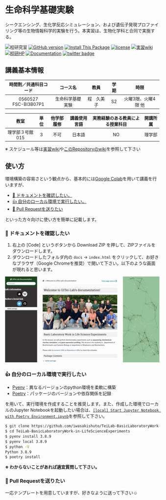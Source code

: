 # 生命科学基礎実験

シークエンシング、生化学反応シミュレーション、および遺伝子発現プロファイリング等の生物情報科学的実験を行う。本実習は、生物化学科と合同で実施する。

![程研究室](https://camo.githubusercontent.com/207bfad0a9138764bcfb51e04353f209de425aaf201648b706936e255b749dd6/687474703a2f2f75692d7465692e726e61692e6a702f6173736574732f696d616765732f746f702d3230303830372e6a7067)
[![GitHub version](https://badge.fury.io/gh/iwasakishuto%2FTeiLab-BasicLaboratoryWork-in-LifeScienceExperiments.svg)](https://github.com/iwasakishuto/Translation-Gummy)
[![Install This Package](https://github.com/iwasakishuto/TeiLab-BasicLaboratoryWork-in-LifeScienceExperiments/workflows/Install%20This%20Package/badge.svg)](https://github.com/iwasakishuto/Translation-Gummy/blob/master/.github/workflows/execute_python_package.yml)
[![license](https://img.shields.io/github/license/mashape/apistatus.svg?maxAge=2592000)](https://github.com/iwasakishuto/TeiLab-BasicLaboratoryWork-in-LifeScienceExperiments/blob/master/LICENSE)
[![実習wiki](https://img.shields.io/badge/website-wiki-9ecca4)](https://elb.translation-gummy.com/)
[![程研HP](https://img.shields.io/badge/website-HP-9ecca4)](https://elb.translation-gummy.com/)
[![Documentation](https://img.shields.io/badge/Documentation-portfolio-1f441e?style=flat-radius)](https://iwasakishuto.github.io/TeiLab-BasicLaboratoryWork-in-LifeScienceExperiments/index.html)
[![twitter badge](https://img.shields.io/badge/twitter-Ask%20Author-1da1f2?style=flat-radius&logo=twitter)](https://www.twitter.com/messages/compose?recipient_id=1042783905697288193&text=2021年度の生命科学基礎実験を受講しているものですが、)

## 講義基本情報

|時間割／共通科目コード|コース名|教員|学期|時限|
|:-:|:-:|:-:|:-:|:-:|
|0560527<br>FSC-BI3B07P1|生命科学基礎実験|程　久美子|S2|火曜3限、火曜4限 他|

|教室|単位|他学部履修|講義使用言語|実務経験のある教員による授業科目|開講所属|
|:-:|:-:|:-:|:-:|:-:|:-:|
|理学部３号館 015|3|不可|日本語|NO|理学部|

※ スケジュール等は[実習wiki](http://ui-tei.rnai.jp/microarray/doku.php)や[このRepositoryのwiki](https://github.com/iwasakishuto/TeiLab-BasicLaboratoryWork-in-LifeScienceExperiments/wiki)を参照して下さい

## 使い方

環境構築の容易さという観点から、基本的には[Google Colab]()を用いて講義を行いますが、

- [🤗 ドキュメントを確認したい。](#-ドキュメントを確認したい)
- [👍 自分のローカル環境で実行したい。](#-自分のローカル環境で実行したい)
- [👏 Pull Requestを送りたい](#-pull-requestを送りたい)

といった方々向けに使い方を簡単に記載します。

### 🤗 ドキュメントを確認したい

1. 右上の \[Code\] というボタンから Download ZIP を押して、ZIPファイルをダウンロードします。
2. ダウンロードしたフォルダ内の `docs` -> `index.html` をクリックして、お好きなブラウザ（Google Chromeを推奨）で開いて下さい。以下のような画面が現れると思います。

![Documentation](images/documentation.png)

### 👍 自分のローカル環境で実行したい

- [Pyenv](https://github.com/pyenv/pyenv#installation)：異なるバージョンのpython環境を柔軟に構築
- [Poetry](https://github.com/python-poetry/poetry#installation)：パッケージのバージョンや依存関係を記録

を用いて、実行環境を作成することを推奨します。また、作成した環境でローカルのJupyter Notebookを起動したい場合は、<a href="https://nbviewer.jupyter.org/github/iwasakishuto/TeiLab-BasicLaboratoryWork-in-LifeScienceExperiments/blob/main/notebook/%5Blocal%5D%20Start%20Jupyter%20Notebook%20with%20Poetry%20Environment.ipynb">`[local] Start Jupyter Notebook with Poetry Environment.ipynb`</a>を参照して下さい。


```sh
$ git clone https://github.com/iwasakishuto/TeiLab-BasicLaboratoryWork-in-LifeScienceExperiments.git
$ cd TeiLab-BasicLaboratoryWork-in-LifeScienceExperiments
$ pyenv install 3.8.9
$ pyenv local 3.8.9
$ python -V
Python 3.8.9
$ poetry install
```

<b>※ わからないことがあれば適宜質問して下さい。</b>

### 👏 Pull Requestを送りたい

一応テンプレートを用意していますが、好きなように送って下さい☺️